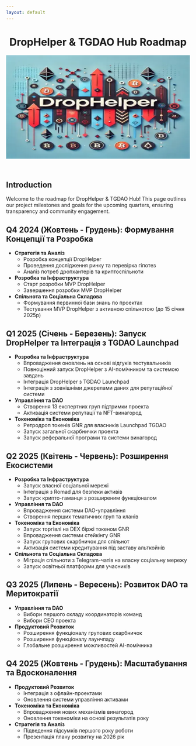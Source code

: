 ```yaml
---
layout: default
---
```


<link rel="stylesheet" type="text/css" href="style.css">

<div class="container">
  <header>
    <h1>DropHelper & TGDAO Hub Roadmap</h1>
    <img src="app_screenshot.png" alt="App Screenshot" class="app-screenshot">
  </header>

  <section>
    <h2>Introduction</h2>
    <p>Welcome to the roadmap for DropHelper & TGDAO Hub! This page outlines our project milestones and goals for the upcoming quarters, ensuring transparency and community engagement.</p>
  </section>

  <section>
    <h2>Q4 2024 (Жовтень - Грудень): Формування Концепції та Розробка</h2>
    <ul>
      <li><strong>Стратегія та Аналіз</strong>
        <ul>
          <li>Розробка концепції DropHelper</li>
          <li>Проведення дослідження ринку та перевірка гіпотез</li>
          <li>Аналіз потреб дропхантерів та криптоспільноти</li>
        </ul>
      </li>
      <li><strong>Розробка та Інфраструктура</strong>
        <ul>
          <li>Старт розробки MVP DropHelper</li>
          <li>Завершення розробки MVP DropHelper</li>
        </ul>
      </li>
      <li><strong>Спільнота та Соціальна Складова</strong>
        <ul>
          <li>Формування первинної бази знань по проектах</li>
          <li>Тестування MVP DropHelper з активною спільнотою (до 15 січня 2025р)</li>
        </ul>
      </li>
    </ul>
  </section>

  <section>
    <h2>Q1 2025 (Січень - Березень): Запуск DropHelper та Інтеграція з TGDAO Launchpad</h2>
    <ul>
      <li><strong>Розробка та Інфраструктура</strong>
        <ul>
          <li>Впровадження оновлень на основі відгуків тестувальників</li>
          <li>Повноцінний запуск DropHelper з AI-помічником та системою завдань</li>
          <li>Інтеграція DropHelper з TGDAO Launchpad</li>
          <li>Інтеграція з зовнішніми джерелами даних для репутаційної системи</li>
        </ul>
      </li>
      <li><strong>Управління та DAO</strong>
        <ul>
          <li>Створення 13 експертних груп підтримки проекта</li>
          <li>Активація системи репутації та NFT-винагород</li>
        </ul>
      </li>
      <li><strong>Токеноміка та Економіка</strong>
        <ul>
          <li>Ретродроп токенів GNR для власників Launchpad TGDAO</li>
          <li>Запуск загальної скарбнички проекта</li>
          <li>Запуск реферальної програми та системи винагород</li>
        </ul>
      </li>
    </ul>
  </section>

  <section>
    <h2>Q2 2025 (Квітень - Червень): Розширення Екосистеми</h2>
    <ul>
      <li><strong>Розробка та Інфраструктура</strong>
        <ul>
          <li>Запуск власної соціальної мережі</li>
          <li>Інтеграція з Romad для безпеки активів</li>
          <li>Запуск крипто-гаманця з розширеним функціоналом</li>
        </ul>
      </li>
      <li><strong>Управління та DAO</strong>
        <ul>
          <li>Впровадження системи DAO-управління</li>
          <li>Створення перших тематичних груп та кланів</li>
        </ul>
      </li>
      <li><strong>Токеноміка та Економіка</strong>
        <ul>
          <li>Запуск торгівлі на DEX біржі токеном GNR</li>
          <li>Впровадження системи стейкінгу GNR</li>
          <li>Запуск групових скарбничок для спільнот</li>
          <li>Активація системи кредитування під заставу альткойнів</li>
        </ul>
      </li>
      <li><strong>Спільнота та Соціальна Складова</strong>
        <ul>
          <li>Міграція спільноти з Telegram-чатів на власну соціальну мережу</li>
          <li>Запуск освітньої платформи для учасників</li>
        </ul>
      </li>
    </ul>
  </section>

  <section>
    <h2>Q3 2025 (Липень - Вересень): Розвиток DAO та Меритократії</h2>
    <ul>
      <li><strong>Управління та DAO</strong>
        <ul>
          <li>Вибори першого складу координаторів команд</li>
          <li>Вибори CEO проекта</li>
        </ul>
      </li>
      <li><strong>Продуктовий Розвиток</strong>
        <ul>
          <li>Розширення функціоналу групових скарбничок</li>
          <li>Розширення функціоналу лаунчпаду</li>
          <li>Глобальне розширення можливостей AI-помічника</li>
        </ul>
      </li>
    </ul>
  </section>

  <section>
    <h2>Q4 2025 (Жовтень - Грудень): Масштабування та Вдосконалення</h2>
    <ul>
      <li><strong>Продуктовий Розвиток</strong>
        <ul>
          <li>Інтеграція з офлайн-проектами</li>
          <li>Оновлення системи управління активами</li>
        </ul>
      </li>
      <li><strong>Токеноміка та Економіка</strong>
        <ul>
          <li>Впровадження нових механізмів винагород</li>
          <li>Оновлення токеноміки на основі результатів року</li>
        </ul>
      </li>
      <li><strong>Стратегія та Аналіз</strong>
        <ul>
          <li>Підведення підсумків першого року роботи</li>
          <li>Презентація плану розвитку на 2026 рік</li>
        </ul>
      </li>
    </ul>
  </section>
</div>
